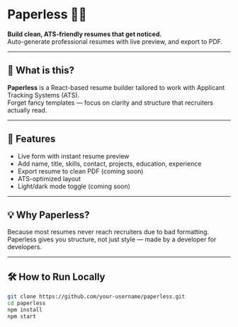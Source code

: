 # Paperless 📝✨

**Build clean, ATS-friendly resumes that get noticed.**  
Auto-generate professional resumes with live preview, and export to PDF.

---

## 🚀 What is this?

**Paperless** is a React-based resume builder tailored to work with Applicant Tracking Systems (ATS).  
Forget fancy templates — focus on clarity and structure that recruiters actually read.

---

## 🎯 Features

- Live form with instant resume preview  
- Add name, title, skills, contact, projects, education, experience  
- Export resume to clean PDF (coming soon)  
- ATS-optimized layout  
- Light/dark mode toggle (coming soon)

---

## 💡 Why Paperless?

Because most resumes never reach recruiters due to bad formatting.  
Paperless gives you structure, not just style — made by a developer for developers.

---

## 🛠️ How to Run Locally

```bash
git clone https://github.com/your-username/paperless.git
cd paperless
npm install
npm start
